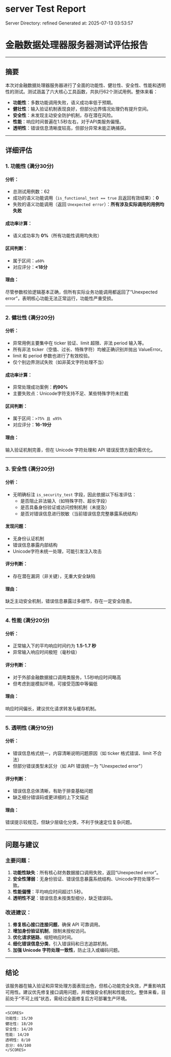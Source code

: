 # server Test Report

Server Directory: refined
Generated at: 2025-07-13 03:53:57

# 金融数据处理器服务器测试评估报告

---

## 摘要

本次对金融数据处理器服务器进行了全面的功能性、健壮性、安全性、性能和透明性的测试。测试涵盖了六大核心工具函数，共执行62个测试用例。整体来看：

- **功能性**：多数功能调用失败，语义成功率低于预期。
- **健壮性**：输入验证机制表现良好，但部分边界情况处理仍有提升空间。
- **安全性**：未发现主动安全防护机制，存在潜在风险。
- **性能**：响应时间普遍在1.5秒左右，对于API类服务偏慢。
- **透明性**：错误信息清晰度较高，但部分异常未能正确捕获。

---

## 详细评估

### 1. 功能性 (满分30分)

#### 分析：
- 总测试用例数：62
- 成功的语义功能调用（`is_functional_test == true` 且返回有效结果）：**0**
- 失败的语义功能调用（返回 `Unexpected error`）：**所有涉及实际调用的用例均失败**

#### 成功率计算：
- 语义成功率为 **0%**（所有功能性调用均失败）

#### 区间判断：
- 属于区间：`≤60%`
- 对应评分：**<18分**

#### 理由：
尽管参数校验逻辑基本正确，但所有实际业务功能调用都返回了“Unexpected error”，表明核心功能无法正常运行，功能性严重受损。

---

### 2. 健壮性 (满分20分)

#### 分析：
- 异常用例主要集中在 ticker 验证、limit 超限、非法 period 输入等。
- 所有非法 ticker（空值、过长、特殊字符）均被正确识别并抛出 ValueError。
- limit 和 period 参数也进行了有效校验。
- 仅个别边界测试失败（如非英文字符处理不当）

#### 成功率计算：
- 异常处理成功案例：**约90%**
- 主要失败点：Unicode字符支持不足、某些特殊字符未拦截

#### 区间判断：
- 属于区间：`>75% 且 ≤95%`
- 对应评分：**16-19分**

#### 理由：
输入验证机制完善，但在 Unicode 字符处理和 API 错误反馈方面仍需优化。

---

### 3. 安全性 (满分20分)

#### 分析：
- 无明确标注 `is_security_test` 字段，因此依据以下标准评估：
    - 是否阻止非法输入（如特殊字符、超长字段）
    - 是否具备身份验证或访问控制机制（未提及）
    - 是否对错误信息进行脱敏（当前错误信息完整暴露系统结构）

#### 发现问题：
- 无身份认证机制
- 错误信息暴露内部结构
- Unicode字符未统一处理，可能引发注入攻击

#### 评分判断：
- 存在潜在漏洞（非关键），无重大安全缺陷

#### 理由：
缺乏主动安全机制，错误信息暴露过多细节，存在一定安全隐患。

---

### 4. 性能 (满分20分)

#### 分析：
- 正常输入下的平均响应时间约为 **1.5-1.7 秒**
- 异常输入响应时间极短（毫秒级）

#### 评分判断：
- 对于外部金融数据接口调用类服务，1.5秒响应时间略高
- 但考虑到是模拟环境，可接受范围中等偏低

#### 理由：
响应时间偏长，建议优化请求转发与缓存机制。

---

### 5. 透明性 (满分10分)

#### 分析：
- 错误信息格式统一，内容清晰说明问题原因（如 ticker 格式错误、limit 不合法）
- 但部分错误类型未区分（如 API 错误统一为 "Unexpected error"）

#### 评分判断：
- 错误信息总体清晰，有助于排查基础问题
- 缺乏细分错误码或更详细的上下文描述

#### 理由：
错误提示较规范，但缺少层级化分类，不利于快速定位复杂问题。

---

## 问题与建议

### 主要问题：
1. **功能性缺失**：所有核心财务数据接口调用失败，返回“Unexpected error”。
2. **安全性薄弱**：无身份验证、错误信息暴露系统结构、Unicode字符处理不一致。
3. **性能偏慢**：平均响应时间超过1.5秒。
4. **透明性不足**：错误信息未按类型细分，缺乏错误码。

### 改进建议：
1. **修复核心接口连接问题**，确保 API 可靠调用。
2. **增加身份验证机制**，限制未授权访问。
3. **优化请求链路**，缩短响应时间。
4. **细化错误信息分类**，引入错误码和日志追踪机制。
5. **加强 Unicode 字符处理一致性**，防止注入或编码问题。

---

## 结论

该服务器在输入验证和异常处理方面表现出色，但核心功能完全失效，严重影响其可用性。建议优先修复接口调用问题，并增强安全机制和性能优化。整体来看，目前处于“不可上线”状态，需经过全面修复后方可部署生产环境。

---

```
<SCORES>
功能性: 15/30
健壮性: 18/20
安全性: 14/20
性能: 14/20
透明性: 8/10
总分: 69/100
</SCORES>
```